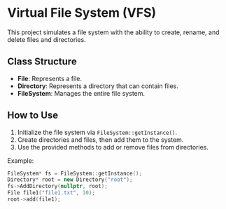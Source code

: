 # Virtual File System (VFS)

This project simulates a file system with the ability to create, rename, and delete files and directories.

## Class Structure
- **File**: Represents a file.
- **Directory**: Represents a directory that can contain files.
- **FileSystem**: Manages the entire file system.

## How to Use

1. Initialize the file system via `FileSystem::getInstance()`.
2. Create directories and files, then add them to the system.
3. Use the provided methods to add or remove files from directories.

Example:
```cpp
FileSystem* fs = FileSystem::getInstance();
Directory* root = new Directory("root");
fs->AddDirectory(nullptr, root);
File file1("file1.txt", 10);
root->add(file1);
